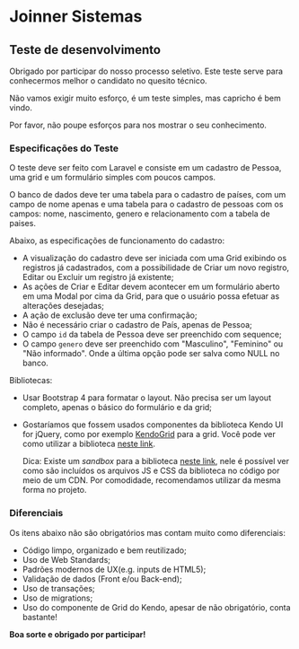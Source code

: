 # Joinner Sistemas #

## Teste de desenvolvimento ##

Obrigado por participar do nosso processo seletivo. Este teste serve para conhecermos melhor o candidato no quesito técnico.

Não vamos exigir muito esforço, é um teste simples, mas capricho é bem vindo.

Por favor, não poupe esforços para nos mostrar o seu conhecimento. 

### Especificações do Teste ###

O teste deve ser feito com Laravel e consiste em um cadastro de Pessoa, uma grid e um formulário simples com poucos campos. 

O banco de dados deve ter uma tabela para o cadastro de países, com um campo de nome apenas e uma tabela para o cadastro de pessoas com os campos: nome, nascimento, genero e relacionamento com a tabela de paises. 

Abaixo, as especificações de funcionamento do cadastro:

 - A visualização do cadastro deve ser iniciada com uma Grid exibindo os registros já cadastrados, com a possibilidade de Criar um novo registro, Editar ou Excluir um registro já existente;
 - As ações de Criar e Editar devem acontecer em um formulário aberto em uma Modal por cima da Grid, para que o usuário possa efetuar as alterações desejadas;
 - A ação de exclusão deve ter uma confirmação;
 - Não é necessário criar o cadastro de País, apenas de Pessoa;
 - O campo `id` da tabela de Pessoa deve ser preenchido com sequence;
 - O campo `genero` deve ser preenchido com "Masculino", "Feminino" ou "Não informado". Onde a última opção pode ser salva como NULL no banco.

Bibliotecas:

 - Usar Bootstrap 4 para formatar o layout. Não precisa ser um layout completo, apenas o básico do formulário e da grid;
 - Gostaríamos que fossem usados componentes da biblioteca Kendo UI for jQuery, como por exemplo [KendoGrid](https://demos.telerik.com/kendo-ui/grid/index) para a grid. Você pode ver como utilizar a biblioteca [neste link](https://docs.telerik.com/kendo-ui/intro/first-steps). 

    Dica: Existe um *sandbox* para a biblioteca [neste link](https://dojo.telerik.com/), nele é possível ver como são incluídos os arquivos JS e CSS da biblioteca no código por meio de um CDN. Por comodidade, recomendamos utilizar da mesma forma no projeto.
 
### Diferenciais ###

Os itens abaixo não são obrigatórios mas contam muito como diferenciais:

 - Código limpo, organizado e bem reutilizado;
 - Uso de Web Standards;
 - Padrões modernos de UX(e.g. inputs de HTML5);
 - Validação de dados (Front e/ou Back-end);
 - Uso de transações;
 - Uso de migrations;
 - Uso do componente de Grid do Kendo, apesar de não obrigatório, conta bastante!
 
 **Boa sorte e obrigado por participar!**